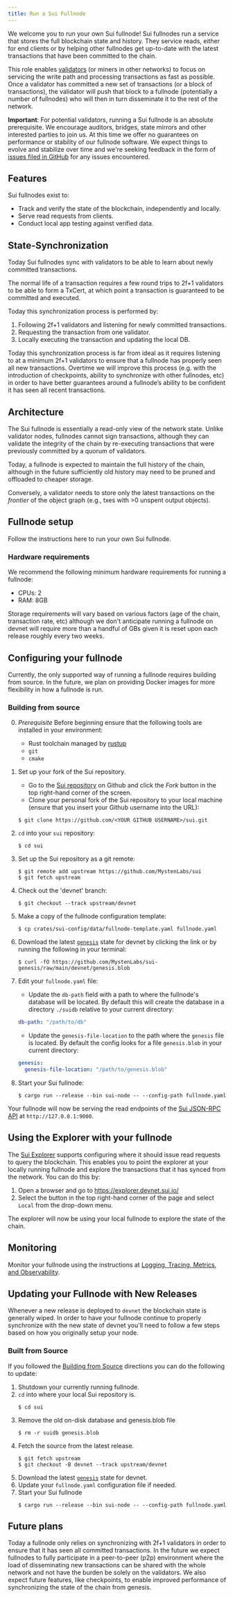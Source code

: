 ```yaml
---
title: Run a Sui Fullnode
---
```


We welcome you to run your own Sui fullnode! Sui fullnodes run a service that
stores the full blockchain state and history. They service reads, either for
end clients or by helping other fullnodes get up-to-date with the latest
transactions that have been committed to the chain.

This role enables
[validators](https://docs.sui.io/learn/architecture/validators) (or miners in
other networks) to focus on servicing the write path and processing
transactions as fast as possible. Once a validator has committed a new set of
transactions (or a block of transactions), the validator will push that block
to a fullnode (potentially a number of fullnodes) who will then in turn
disseminate it to the rest of the network.

**Important**: For potential validators, running a Sui fullnode is an absolute
prerequisite. We encourage auditors, bridges, state mirrors and other
interested parties to join us. At this time we offer no guarantees on performance or
stability of our fullnode software. We expect things to evolve and stabilize
over time and we're seeking feedback in the form of [issues filed in
GitHub](https://github.com/MystenLabs/sui/issues/new/choose) for any issues
encountered.

## Features

Sui fullnodes exist to:

* Track and verify the state of the blockchain, independently and locally.
* Serve read requests from clients.
* Conduct local app testing against verified data.

## State-Synchronization

Today Sui fullnodes sync with validators to be able to learn about newly committed transactions.

The normal life of a transaction requires a few round trips to 2f+1 validators
to be able to form a TxCert, at which point a transaction is guaranteed to be
committed and executed.

Today this synchronization process is performed by:

1. Following 2f+1 validators and listening for newly committed transactions.
2. Requesting the transaction from one validator.
3. Locally executing the transaction and updating the local DB.

Today this synchronization process is far from ideal as it requires listening
to at a minimum 2f+1 validators to ensure that a fullnode has properly seen all
new transactions. Overtime we will improve this process (e.g. with the
introduction of checkpoints, ability to synchronize with other fullnodes,
etc) in order to have better guarantees around a fullnode’s ability to be
confident it has seen all recent transactions.

## Architecture

The Sui fullnode is essentially a read-only view of the network state. Unlike
validator nodes, fullnodes cannot sign transactions, although they can validate
the integrity of the chain by re-executing transactions that were previously
committed by a quorum of validators.

Today, a fullnode is expected to maintain the full history of the chain,
although in the future sufficiently old history may need to be pruned and
offloaded to cheaper storage.

Conversely, a validator needs to store only the latest transactions on the
*frontier* of the object graph (e.g., txes with >0 unspent output objects).

## Fullnode setup

Follow the instructions here to run your own Sui fullnode.

### Hardware requirements

We recommend the following minimum hardware requirements for running a fullnode:

* CPUs: 2
* RAM: 8GB

Storage requirements will vary based on various factors (age of the chain,
transaction rate, etc) although we don't anticipate running a fullnode on
devnet will require more than a handful of GBs given it is reset upon each
release roughly every two weeks.

## Configuring your fullnode

Currently, the only supported way of running a fullnode requires building from
source. In the future, we plan on providing Docker images for more flexibility
in how a fullnode is run.

### Building from source

0. *Prerequisite* Before beginning ensure that the following tools are
   installed in your environment:
    - Rust toolchain managed by [rustup](https://rustup.rs/)
    - `git`
    - `cmake`

1. Set up your fork of the Sui repository.
    - Go to the [Sui repository](https://github.com/MystenLabs/sui) on Github
      and click the *Fork* button in the top right-hand corner of the screen.
    - Clone your personal fork of the Sui repository to your local machine
      (ensure that you insert your Github username into the URL):
    ```
    $ git clone https://github.com/<YOUR GITHUB USERNAME>/sui.git
    ```
2. `cd` into your `sui` repository:
    ```
    $ cd sui
    ```
3. Set up the Sui repository as a git remote:
    ```
    $ git remote add upstream https://github.com/MystenLabs/sui
    $ git fetch upstream
    ```
4. Check out the 'devnet' branch:
    ```
    $ git checkout --track upstream/devnet
    ```
5. Make a copy of the fullnode configuration template:
   ```
   $ cp crates/sui-config/data/fullnode-template.yaml fullnode.yaml
   ```
6. Download the latest
   [`genesis`](https://github.com/MystenLabs/sui-genesis/raw/main/devnet/genesis.blob)
   state for devnet by clicking the link or by running the following in your
   terminal:
    ```
    $ curl -fO https://github.com/MystenLabs/sui-genesis/raw/main/devnet/genesis.blob
    ```
7. Edit your `fullnode.yaml` file:
    - Update the `db-path` field with a path to where the fullnode's database
      will be located. By default this will create the database in a directory
      `./suidb` relative to your current directory:
    ```yaml
    db-path: "/path/to/db"
    ```
    - Update the `genesis-file-location` to the path where the `genesis` file
      is located. By default the config looks for a file `genesis.blob` in your
      current directory:
    ```yaml
    genesis:
      genesis-file-location: "/path/to/genesis.blob"
    ```
8. Start your Sui fullnode:
    ```
    $ cargo run --release --bin sui-node -- --config-path fullnode.yaml
    ```

Your fullnode will now be serving the read endpoints of the [Sui JSON-RPC
API](../build/json-rpc.md#sui-json-rpc-api) at
`http://127.0.0.1:9000`.

## Using the Explorer with your fullnode

The [Sui Explorer](https://explorer.devnet.sui.io/) supports configuring where
it should issue read requests to query the blockchain. This enables you to
point the explorer at your locally running fullnode and explore the
transactions that it has synced from the network. You can do this by:

1. Open a browser and go to https://explorer.devnet.sui.io/
2. Select the button in the top right-hand corner of the page and select
   `Local` from the drop-down menu.

The explorer will now be using your local fullnode to explore the state of the chain.

## Monitoring

Monitor your fullnode using the instructions at [Logging, Tracing, Metrics, and
Observability](https://docs.sui.io/contribute/observability).

## Updating your Fullnode with New Releases

Whenever a new release is deployed to `devnet` the blockchain state is
generally wiped. In order to have your fullnode continue to properly
synchronize with the new state of devnet you'll need to follow a few steps
based on how you originally setup your node.

### Built from Source

If you followed the [Building from
Source](#markdown-header-building-from-source) directions you can do the
following to update:

1. Shutdown your currently running fullnode.
2. `cd` into where your local Sui repository is.
    ```
    $ cd sui
    ```
3. Remove the old on-disk database and genesis.blob file
    ```
    $ rm -r suidb genesis.blob
    ```
4. Fetch the source from the latest release.
    ```
    $ git fetch upstream
    $ git checkout -B devnet --track upstream/devnet
    ```
5. Download the latest
   [`genesis`](https://github.com/MystenLabs/sui-genesis/raw/main/devnet/genesis.blob)
   state for devnet.
6. Update your `fullnode.yaml` configuration file if needed.
7. Start your Sui fullnode
    ```
    $ cargo run --release --bin sui-node -- --config-path fullnode.yaml
    ```

## Future plans

Today a fullnode only relies on synchronizing with 2f+1 validators in order to
ensure that it has seen all committed transactions. In the future we expect
fullnodes to fully participate in a peer-to-peer (p2p) environment where the
load of disseminating new transactions can be shared with the whole network and
not have the burden be solely on the validators. We also expect future
features, like checkpoints, to enable improved performance of synchronizing the
state of the chain from genesis. 
